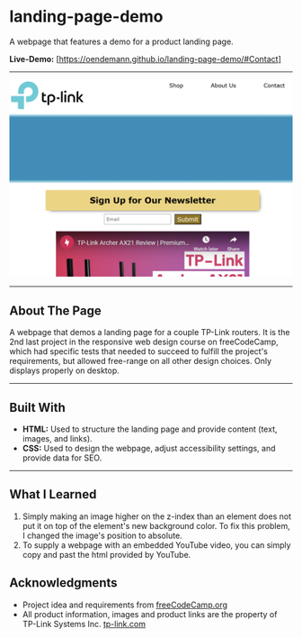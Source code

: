 # landing-page-demo

A webpage that features a demo for a product landing page.

**Live-Demo:** [https://oendemann.github.io/landing-page-demo/#Contact]

---

![landing-page-demo screenshot](image.png)

---

## About The Page

A webpage that demos a landing page for a couple TP-Link routers. It is the 2nd last project in the responsive web design course on freeCodeCamp, which had specific tests that needed to succeed to fulfill the project's requirements, but allowed free-range on all other design choices. Only displays properly on desktop.

---

## Built With

* **HTML:** Used to structure the landing page and provide content (text, images, and links).
* **CSS:** Used to design the webpage, adjust accessibility settings, and provide data for SEO.

---

## What I Learned

1. Simply making an image higher on the z-index than an element does not put it on top of the element's new background color. To fix this problem, I changed the image's position to absolute.
2. To supply a webpage with an embedded YouTube video, you can simply copy and past the html provided by YouTube.

## Acknowledgments

* Project idea and requirements from [freeCodeCamp.org](https://www.freecodecamp.org/)
* All product information, images and product links are the property of TP-Link Systems Inc. [tp-link.com](https://www.tp-link.com/us/)